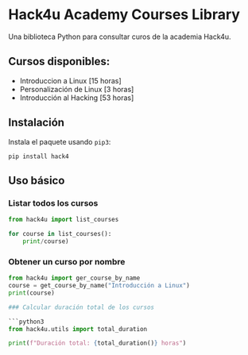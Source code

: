 # Hack4u Academy Courses Library

Una biblioteca Python para consultar curos de la academia Hack4u.

## Cursos disponibles:

- Introduccion a Linux [15 horas]
- Personalización de Linux [3 horas]
- Introducción al Hacking [53 horas]

## Instalación

Instala el paquete usando `pip3`:

```python3
pip install hack4
```

## Uso básico

### Listar todos los cursos

```python
from hack4u import list_courses

for course in list_courses():
    print/course)
```

### Obtener un curso por nombre

```python
from hack4u import ger_course_by_name 
course = get_course_by_name("Introducción a Linux")
print(course)

### Calcular duración total de los cursos

```python3
from hack4u.utils import total_duration

print(f"Duración total: {total_duration()} horas")

